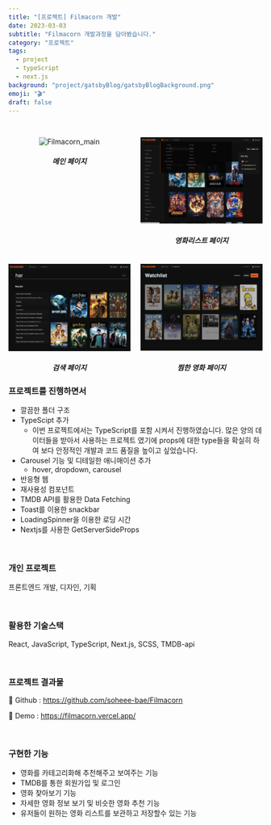 ```yaml
---
title: "[프로젝트] Filmacorn 개발"
date: 2023-03-03
subtitle: "Filmacorn 개발과정을 담아봤습니다."
category: "프로젝트"
tags:
  - project
  - typeScript
  - next.js
background: "project/gatsbyBlog/gatsbyBlogBackground.png"
emoji: "🎬"
draft: false
---
```


<br/>

<div style="width:100%; margin:auto; float:left; text-align:center;">

<div style="width:48%; margin:auto; float:left;">

![Filmacorn_main](../../assets/images/project/Filmacorn/Filmacorn_main.png)

##### 메인 페이지

</div>

<div style="width:48%; margin:auto; float:right;">

![Filmacorn_movies](../../assets/images/project/Filmacorn/Filmacorn_movies.png)

##### 영화리스트 페이지

</div>

</div>

<div style="width:100%; margin:auto; float:left; text-align:center;">

<div style="width:48%; margin:auto; float:left;">

![Filmacorn_search](../../assets/images/project/Filmacorn/Filmacorn_search.png)

##### 검색 페이지

</div>

<div style="width:48%; margin:auto; float:right;">

![Filmacorn_watchlist](../../assets/images/project/Filmacorn/Filmacorn_watchlist.png)

##### 찜한 영화 페이지

</div>

</div>

### 프로젝트를 진행하면서

- 깔끔한 폴더 구조
- TypeScipt 추가
  - 이번 프로젝트에서는 TypeScript를 포함 시켜서 진행하였습니다. 많은 양의 데이터들을 받아서 사용하는 프로젝트 였기에 props에 대한 type들을 확실히 하여 보다 안정적인 개발과 코드 품질을 높이고 싶었습니다.
- Carousel 기능 및 디테일한 애니매이션 추가
  - hover, dropdown, carousel
- 반응형 웹
- 재사용성 컴포넌트
- TMDB API를 활용한 Data Fetching
- Toast를 이용한 snackbar
- LoadingSpinner을 이용한 로딩 시간
- Nextjs를 사용한 GetServerSideProps

<br/>

### 개인 프로젝트

프론트엔드 개발, 디자인, 기획

<br/>

### 활용한 기술스택

React, JavaScript, TypeScript, Next.js, SCSS, TMDB-api

<br/>

### 프로젝트 결과물

🔗 Github : https://github.com/soheee-bae/Filmacorn

🚀 Demo : https://filmacorn.vercel.app/

<br/>

### 구현한 기능

- 영화를 카테고리화해 추천해주고 보여주는 기능
- TMDB를 통한 회원가입 및 로그인
- 영화 찾아보기 기능
- 자세한 영화 정보 보기 및 비슷한 영화 추천 기능
- 유저들이 원하는 영화 리스트를 보관하고 저장할수 있는 기능

<br/>
